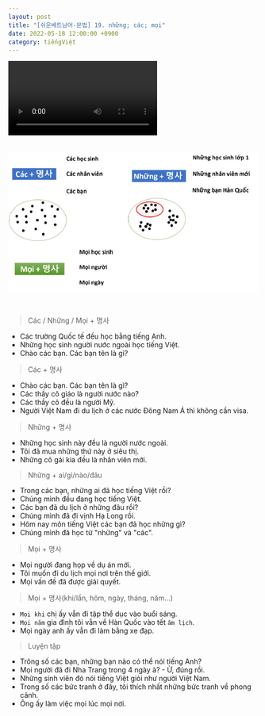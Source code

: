 ```yaml
---
layout: post
title: "[쉬운베트남어-문법] 19. những; các; mọi"
date: 2022-05-18 12:00:00 +0900
category: tiếngViệt
---
```


<div class="video-container">
    <video id="player" class="video-js vjs-default-skin vjs-big-play-centered" data-json="/public/json/쉬운베트남어-문법19과.json"></video>
</div>

<br>

![alt text](/public/img/쉬운베트남어-문법19과1.png)

<br>

> Các / Những / Mọi + 명사
- Các trường Quốc tế đều học bằng tiếng Anh.
- Những học sinh người nước ngoài học tiếng Việt.
- Chào các bạn. Các bạn tên là gì?

> Các + 명사
- Chào các bạn. Các bạn tên là gì?
- Các thầy cô giáo là người nước nào?
- Các thầy cô đều là người Mỹ.
- Người Việt Nam đi du lịch ở các nước Đông Nam Á thì không cần visa.

> Những + 명사
- Những học sinh này đều là người nước ngoài.
- Tôi đã mua những thứ này ở siêu thị.
- Những cô gái kia đều là nhân viên mới.

> Những + ai/gì/nào/đâu
- Trong các bạn, những ai đã học tiếng Việt rồi?
- Chúng mình đều đang học tiếng Việt.
- Các bạn đã du lịch ở những đâu rồi?
- Chúng mình đã đi vịnh Hạ Long rồi.
- Hôm nay môn tiếng Việt các bạn đã học những gì?
- Chúng mình đã học từ "những" và "các".

> Mọi + 명사
- Mọi người đang họp về dụ án mới.
- Tôi muốn đi du lịch mọi nơi trên thế giới.
- Mọi vấn đề đã được giải quyết.

> Mọi + 명사(khi/lần, hôm, ngày, tháng, năm...)
- ``Mọi khi`` chị ấy vẫn đi tập thể dục vào buổi sáng.
- ``Mọi năm`` gia đình tôi vẫn về Hàn Quốc vào tết ``âm lịch``.
- Mọi ngày anh ấy vẫn đi làm bằng xe đạp.

> Luyện tập
- Trông số các bạn, những bạn nào có thể nói tiếng Anh?
- Mọi người đã đi Nha Trang trong 4 ngày à? - Ừ, đúng rồi.
- Những sinh viên đó nói tiếng Việt giỏi như người Việt Nam.
- Trong số các bức tranh ở đây, tôi thích nhất những bức tranh về phong cảnh.
- Ông ấy làm việc mọi lúc mọi nơi.